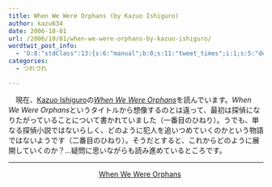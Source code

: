 ```yaml
---
title: When We Were Orphans (by Kazuo Ishiguro)
author: kazu634
date: 2006-10-01
url: /2006/10/01/when-we-were-orphans-by-kazuo-ishiguro/
wordtwit_post_info:
  - 'O:8:"stdClass":13:{s:6:"manual";b:0;s:11:"tweet_times";i:1;s:5:"delay";i:0;s:7:"enabled";i:1;s:10:"separation";s:2:"60";s:7:"version";s:3:"3.7";s:14:"tweet_template";b:0;s:6:"status";i:2;s:6:"result";a:0:{}s:13:"tweet_counter";i:2;s:13:"tweet_log_ids";a:1:{i:0;i:2583;}s:9:"hash_tags";a:0:{}s:8:"accounts";a:1:{i:0;s:7:"kazu634";}}'
categories:
  - つれづれ

---
```

<div class="section">
<p>
    　現在、<a href="http://ja.wikipedia.org/wiki/%E3%82%AB%E3%82%BA%E3%82%AA%E3%83%BB%E3%82%A4%E3%82%B7%E3%82%B0%E3%83%AD" onclick="__gaTracker('send', 'event', 'outbound-article', 'http://ja.wikipedia.org/wiki/%E3%82%AB%E3%82%BA%E3%82%AA%E3%83%BB%E3%82%A4%E3%82%B7%E3%82%B0%E3%83%AD', 'Kazuo Ishiguro');" target="blank">Kazuo Ishiguro</a>の<a href="https://www.amazon.co.jp/exec/obidos/ASIN/0571225403/goodpic-22/" onclick="__gaTracker('send', 'event', 'outbound-article', 'https://www.amazon.co.jp/exec/obidos/ASIN/0571225403/goodpic-22/', 'When We Were Orphans');" target="_top"><i>When We Were Orphans</i></a>を読んでいます。<i>When We Were Orphans</i>というタイトルから想像するのとは違って、最初は探偵になりたがっていることについて書かれていました（一番目のひねり）。うでも、単なる探偵小説ではないらしく、どのように犯人を追いつめていくのかという物語ではないようです（二番目のひねり）。そうだとすると、これからどのように展開していくのか？…疑問に思いながらも読み進めているところです。
</p>
  
<hr />
  
<center>
    &#160;&#160; &#160;<a href="https://www.amazon.co.jp/exec/obidos/ASIN/0571225403/goodpic-22/" onclick="__gaTracker('send', 'event', 'outbound-article', 'https://www.amazon.co.jp/exec/obidos/ASIN/0571225403/goodpic-22/', 'When We Were Orphans');" target="_top">When We Were Orphans</a><br />
</center>
</div>
